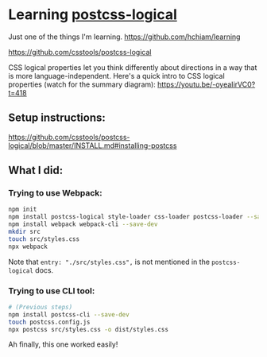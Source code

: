 # Learning [postcss-logical](https://github.com/csstools/postcss-logical)

Just one of the things I'm learning. <https://github.com/hchiam/learning>

<https://github.com/csstools/postcss-logical>

CSS logical properties let you think differently about directions in a way that is more language-independent. Here's a quick intro to CSS logical properties (watch for the summary diagram): <https://youtu.be/-oyeaIirVC0?t=418>

## Setup instructions:

<https://github.com/csstools/postcss-logical/blob/master/INSTALL.md#installing-postcss>

## What I did:

### Trying to use Webpack:

```bash
npm init
npm install postcss-logical style-loader css-loader postcss-loader --save-dev
npm install webpack webpack-cli --save-dev
mkdir src
touch src/styles.css
npx webpack
```

Note that `entry: "./src/styles.css",` is not mentioned in the `postcss-logical` docs.

### Trying to use CLI tool:

```bash
# (Previous steps)
npm install postcss-cli --save-dev
touch postcss.config.js
npx postcss src/styles.css -o dist/styles.css
```

Ah finally, this one worked easily!
